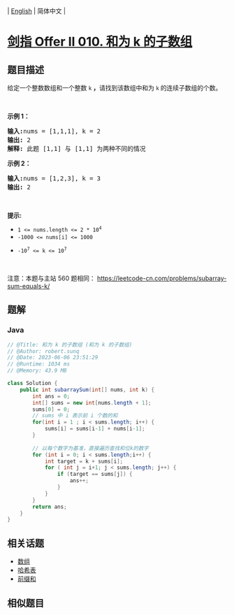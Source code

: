 
| [English](README_EN.md) | 简体中文 |

# [剑指 Offer II 010. 和为 k 的子数组](https://leetcode.cn//problems/QTMn0o/)

## 题目描述

<p>给定一个整数数组和一个整数&nbsp;<code>k</code><strong> ，</strong>请找到该数组中和为&nbsp;<code>k</code><strong>&nbsp;</strong>的连续子数组的个数。</p>

<p>&nbsp;</p>

<p><strong>示例 1：</strong></p>

<pre>
<strong>输入:</strong>nums = [1,1,1], k = 2
<strong>输出:</strong> 2
<strong>解释:</strong> 此题 [1,1] 与 [1,1] 为两种不同的情况
</pre>

<p><strong>示例 2：</strong></p>

<pre>
<strong>输入:</strong>nums = [1,2,3], k = 3
<strong>输出:</strong> 2
</pre>

<p>&nbsp;</p>

<p><strong>提示:</strong></p>

<ul>
	<li><code>1 &lt;= nums.length &lt;= 2 * 10<sup>4</sup></code></li>
	<li><code>-1000 &lt;= nums[i] &lt;= 1000</code></li>
	<li>
	<p><code>-10<sup>7</sup>&nbsp;&lt;= k &lt;= 10<sup>7</sup></code></p>
	</li>
</ul>

<p>&nbsp;</p>

<p>注意：本题与主站 560&nbsp;题相同：&nbsp;<a href="https://leetcode-cn.com/problems/subarray-sum-equals-k/">https://leetcode-cn.com/problems/subarray-sum-equals-k/</a></p>


## 题解


### Java

```Java
// @Title: 和为 k 的子数组 (和为 k 的子数组)
// @Author: robert.sunq
// @Date: 2023-06-06 23:51:29
// @Runtime: 1034 ms
// @Memory: 43.9 MB

class Solution {
    public int subarraySum(int[] nums, int k) {
        int ans = 0;
        int[] sums = new int[nums.length + 1];
        sums[0] = 0;
        // sums 中 i 表示前 i 个数的和
        for(int i = 1 ; i < sums.length; i++) {
            sums[i] = sums[i-1] + nums[i-1];
        }
        
        // 以每个数字为基准，直接遍历查找和位k的数字
        for (int i = 0; i < sums.length;i++) {
            int target = k + sums[i];
            for ( int j = i+1; j < sums.length; j++) {
                if (target == sums[j]) {
                    ans++;
                }
            }
        }
        return ans;
    }
}
```



## 相关话题

- [数组](https://leetcode.cn//tag/array)
- [哈希表](https://leetcode.cn//tag/hash-table)
- [前缀和](https://leetcode.cn//tag/prefix-sum)

## 相似题目



